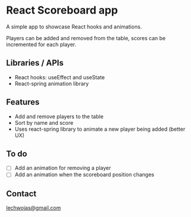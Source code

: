 # React Scoreboard app

A simple app to showcase React hooks and animations. 

Players can be added and removed from the table, scores can be incremented for each player.

## Libraries / APIs

- React hooks: useEffect and useState
- React-spring animation library

## Features

- Add and remove players to the table
- Sort by name and score
- Uses react-spring library to animate a new player being added (better UX)

## To do
- [ ] Add an animation for removing a player
- [ ] Add an animation when the scoreboard position changes

## Contact
lechwojas@gmail.com
